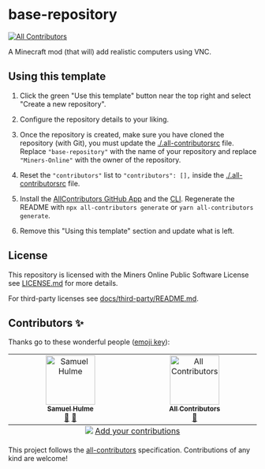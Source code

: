 # base-repository
<!-- ALL-CONTRIBUTORS-BADGE:START - Do not remove or modify this section -->
[![All Contributors](https://img.shields.io/badge/all_contributors-2-orange.svg?style=flat-square)](#contributors-)
<!-- ALL-CONTRIBUTORS-BADGE:END -->

A Minecraft mod (that will) add realistic computers using VNC.

## Using this template

1. Click the green "Use this template" button near the top right and select "Create a new repository".

2. Configure the repository details to your liking.

3. Once the repository is created, make sure you have cloned the repository (with Git), you must update the [./.all-contributorsrc](./.all-contributorsrc) file. Replace `"base-repository"` with the name of your repository and replace `"Miners-Online"` with the owner of the repository.

4. Reset the `"contributors"` list to `"contributors": [],` inside the [./.all-contributorsrc](./.all-contributorsrc) file.

5. Install the [AllContributors GitHub App](https://allcontributors.org/docs/en/bot/installation) and the [CLI](https://allcontributors.org/docs/en/cli/installation). Regenerate the README with `npx all-contributors generate` or `yarn all-contributors generate`.

6. Remove this "Using this template" section and update what is left.

## License

This repository is licensed with the Miners Online Public Software License see [LICENSE.md](./LICENSE.md) for more details.

For third-party licenses see [docs/third-party/README.md](./docs/third-party/README.md).

## Contributors ✨

Thanks go to these wonderful people ([emoji key](https://allcontributors.org/docs/en/emoji-key)):

<!-- ALL-CONTRIBUTORS-LIST:START - Do not remove or modify this section -->
<!-- prettier-ignore-start -->
<!-- markdownlint-disable -->
<table>
  <tbody>
    <tr>
      <td align="center" valign="top" width="14.28%"><a href="https://minersonline.uk/"><img src="https://avatars.githubusercontent.com/u/41990982?v=4?s=100" width="100px;" alt="Samuel Hulme"/><br /><sub><b>Samuel Hulme</b></sub></a><br /><a href="https://github.com/Miners-Online/base-repository/commits?author=ajh123" title="Documentation">📖</a> <a href="https://github.com/Miners-Online/base-repository/issues?q=author%3Aajh123" title="Bug reports">🐛</a></td>
      <td align="center" valign="top" width="14.28%"><a href="https://allcontributors.org"><img src="https://avatars.githubusercontent.com/u/46410174?v=4?s=100" width="100px;" alt="All Contributors"/><br /><sub><b>All Contributors</b></sub></a><br /><a href="https://github.com/Miners-Online/base-repository/commits?author=all-contributors" title="Documentation">📖</a></td>
    </tr>
  </tbody>
  <tfoot>
    <tr>
      <td align="center" size="13px" colspan="7">
        <img src="https://raw.githubusercontent.com/all-contributors/all-contributors-cli/1b8533af435da9854653492b1327a23a4dbd0a10/assets/logo-small.svg">
          <a href="https://all-contributors.js.org/docs/en/bot/usage">Add your contributions</a>
        </img>
      </td>
    </tr>
  </tfoot>
</table>

<!-- markdownlint-restore -->
<!-- prettier-ignore-end -->

<!-- ALL-CONTRIBUTORS-LIST:END -->

This project follows the [all-contributors](https://allcontributors.org) specification.
Contributions of any kind are welcome!
